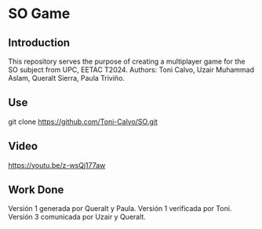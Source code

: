 # SO Game
## Introduction
This repository serves the purpose of creating a multiplayer game for the SO subject from UPC, EETAC T2024.
Authors: Toni Calvo, Uzair Muhammad Aslam, Queralt Sierra, Paula Triviño.
## Use
git clone https://github.com/Toni-Calvo/SO.git
## Video
https://youtu.be/z-wsQj177aw
## Work Done
Versión 1 generada por Queralt y Paula.
Versión 1 verificada por Toni.
Versión 3 comunicada por Uzair y Queralt.
